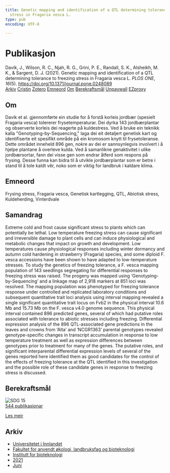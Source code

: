 ```yaml
---
title: Genetic mapping and identification of a QTL determining tolerance to freezing
  stress in Fragaria vesca L.
type: pub
encoding: UTF-8

---
```

<h1>Publikasjon</h1>
<article id="csl-bib-container-SBE8W4QH" class="csl-bib-container">
  <div class="csl-bib-body"> <div class="csl-entry">Davik, J., Wilson, R. C., Njah, R. G., Grini, P. E., Randall, S. K., Alsheikh, M. K., &#38; Sargent, D. J. (2021). Genetic mapping and identification of a QTL determining tolerance to freezing stress in Fragaria vesca L. <i>PLOS ONE</i>, <i>16</i>(5). <a href="https://doi.org/10.1371/journal.pone.0248089">https://doi.org/10.1371/journal.pone.0248089</a></div> </div>
  <div class="csl-bib-buttons">
    <a href="#taxonomy-article-SBE8W4QH" alt="archive" class="csl-bib-button">Arkiv</a>
    <a href="https://app.cristin.no/results/show.jsf?id=1919038" alt="Cristin" class="csl-bib-button">Cristin</a>
    <a href="http://zotero.org/groups/5881554/items/SBE8W4QH" alt="Zotero" class="csl-bib-button">Zotero</a>
    <a href="#keywords-article-SBE8W4QH" alt="keywords" class="csl-bib-button">Emneord</a>
    <a href="#about-article-SBE8W4QH" alt="about_pub" class="csl-bib-button">Om</a>
    <a href="#sdg-article-SBE8W4QH" alt="sdg" class="csl-bib-button">Berekraftsmål</a>
    <a href="https://journals.plos.org/plosone/article/file?id=10.1371/journal.pone.0248089&amp;type=printable" alt="Unpaywall" class="csl-bib-button">Unpaywall</a>
    <a href="https://journals.plos.org/plosone/article/file?id=10.1371/journal.pone.0248089&amp;type=printable" alt="EZproxy" class="csl-bib-button">EZproxy</a>
  </div>
  <div id="csl-bib-meta-container-SBE8W4QH"></div>
</article>
<div id="csl-bib-meta-SBE8W4QH" class="csl-bib-meta">
  <article id="about-article-SBE8W4QH" class="about_pub-article">
    <h1>Om</h1>
    Davik et al. gjennomførte ein studie for å forstå korleis jordbær (spesielt Fragaria vesca) tolererer frysetemperaturar. Dei dyrka 143 jordbærplantar og observerte korleis dei reagerte på kuldestress. Ved å bruke ein teknikk kalla "Genotyping-by-Sequencing," laga dei eit detaljert genetisk kart og identifiserte eit spesifikt område på ein kromosom knytt til frysetoleranse. Dette området inneheld 896 gen, nokre av dei er sannsynlegvis involvert i å hjelpe plantane å overleve kulda. Ved å samanlikne genaktivitet i ulike jordbærsortar, fann dei visse gen som endrar åtferd som respons på frysing. Desse funna kan bidra til å utvikle jordbærplantar som er betre i stand til å tole kaldt vêr, noko som er viktig for landbruk i kaldare klima.
  </article>
  <article id="keywords-article-SBE8W4QH" class="keywords-article">
    <h1>Emneord</h1>
    Frysing stress, Fragaria vesca, Genetisk kartlegging, QTL, Abiotisk stress, Kuldeherding, Vinterdvale
  </article>
  <article id="abstract-article-SBE8W4QH" class="abstract-article">
    <h1>Samandrag</h1>
    Extreme cold and frost cause significant stress to plants which can potentially be lethal. Low temperature freezing stress can cause significant and irreversible damage to plant cells and can induce physiological and metabolic changes that impact on growth and development. Low temperatures cause physiological responses including winter dormancy and autumn cold hardening in strawberry (Fragaria) species, and some diploid F. vesca accessions have been shown to have adapted to low-temperature stresses. To study the genetics of freezing tolerance, a F. vesca mapping population of 143 seedlings segregating for differential responses to freezing stress was raised. The progeny was mapped using ‘Genotyping-by-Sequencing’ and a linkage map of 2,918 markers at 851 loci was resolved. The mapping population was phenotyped for freezing tolerance response under controlled and replicated laboratory conditions and subsequent quantitative trait loci analysis using interval mapping revealed a single significant quantitative trait locus on Fvb2 in the physical interval 10.6 Mb and 15.73 Mb on the F. vesca v4.0 genome sequence. This physical interval contained 896 predicted genes, several of which had putative roles associated with tolerance to abiotic stresses including freezing. Differential expression analysis of the 896 QTL-associated gene predictions in the leaves and crowns from ‘Alta’ and ‘NCGR1363’ parental genotypes revealed genotype-specific changes in transcript accumulation in response to low temperature treatment as well as expression differences between genotypes prior to treatment for many of the genes. The putative roles, and significant interparental differential expression levels of several of the genes reported here identified them as good candidates for the control of the effects of freezing tolerance at the QTL identified in this investigation and the possible role of these candidate genes in response to freezing stress is discussed.
  </article>
  <article id="sdg-article-SBE8W4QH" class="sdg-article">
    <h1>Berekraftsmål</h1>
    <div class="sdg-container"><div id="sdg15" class="sdg">
        <img src="{{< params subfolder >}}images/sdg/sdg15_nn.png" class="image" alt="SDG 15">
        <div class="sdg-overlay">
          <a href="{{< params subfolder >}}nn/archive/?sdg=15#archive" class="sdg-publication-count"><span>544</span> publikasjonar</a>
          <p><a href="https://fn.no/om-fn/fns-baerekraftsmaal/livet-paa-land?lang=nno-NO" class="sdg-read-more">Les meir</a></p>
        </div>
      </div></div>
  </article>
  <article id="taxonomy-article-SBE8W4QH" class="taxonomy-article">
    <h1>Arkiv</h1>
    <ul>
      <li><a href="{{< params subfolder >}}nn/archive/?key=3DCRN523">Universitetet i Innlandet</a></li>
      <li><a href="{{< params subfolder >}}nn/archive/?key=T77LXH6D">Fakultet for anvendt økologi, landbruksfag og bioteknologi</a></li>
      <li><a href="{{< params subfolder >}}nn/archive/?key=VL6KDQ85">Institutt for bioteknologi</a></li>
      <li><a href="{{< params subfolder >}}nn/archive/?key=FJH75VJD">2021</a></li>
      <li><a href="{{< params subfolder >}}nn/archive/?key=WWU8EN66">Juni</a></li>
    </ul>
  </article>
</div>
